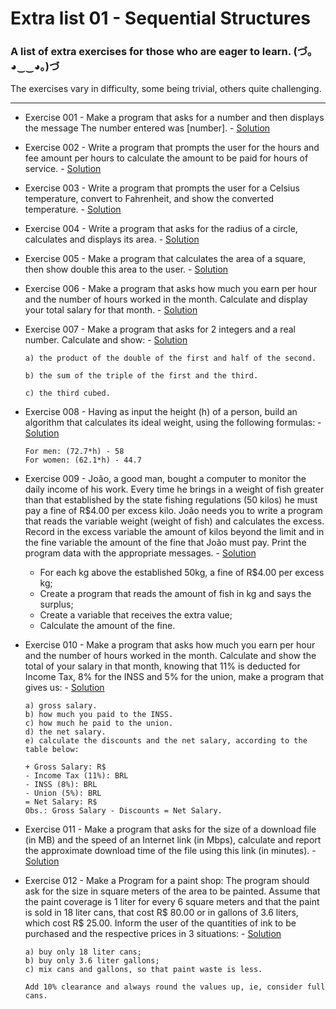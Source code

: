 # Extra list 01 - Sequential Structures 

### A list of extra exercises for those who are eager to learn. (づ｡◕‿‿◕｡)づ

The exercises vary in difficulty, some being trivial, others quite challenging.

---

- Exercise 001 - Make a program that asks for a number and then displays the message The number entered was [number]. - [Solution](https://github.com/marcoshsq/Python_Crash_Course/blob/main/03_Bonus_Level_Extra_Exercises/01_sequential_structure/ex001.py) 

- Exercise 002 - Write a program that prompts the user for the hours and fee amount per hours to calculate the amount to be paid for hours of service. - [Solution](https://github.com/marcoshsq/Python_Crash_Course/blob/main/03_Bonus_Level_Extra_Exercises/01_sequential_structure/ex002.py)

- Exercise 003 - Write a program that prompts the user for a Celsius temperature, convert to Fahrenheit, and show the converted temperature. - [Solution](https://github.com/marcoshsq/Python_Crash_Course/blob/main/03_Bonus_Level_Extra_Exercises/01_sequential_structure/ex003.py)

- Exercise 004 - Write a program that asks for the radius of a circle, calculates and displays its area. - [Solution](https://github.com/marcoshsq/Python_Crash_Course/blob/main/03_Bonus_Level_Extra_Exercises/01_sequential_structure/ex004.py)

- Exercise 005 - Make a program that calculates the area of a square, then show double this area to the user. - [Solution](https://github.com/marcoshsq/Python_Crash_Course/blob/main/03_Bonus_Level_Extra_Exercises/01_sequential_structure/ex005.py)

- Exercise 006 - Make a program that asks how much you earn per hour and the number of hours worked in the month. Calculate and display your total salary for that month. - [Solution](https://github.com/marcoshsq/Python_Crash_Course/blob/main/03_Bonus_Level_Extra_Exercises/01_sequential_structure/ex006.py)

- Exercise 007 - Make a program that asks for 2 integers and a real number. Calculate and show: - [Solution](https://github.com/marcoshsq/Python_Crash_Course/blob/main/03_Bonus_Level_Extra_Exercises/01_sequential_structure/ex007.py)

      a) the product of the double of the first and half of the second.

      b) the sum of the triple of the first and the third.

      c) the third cubed. 

- Exercise 008 - Having as input the height (h) of a person, build an algorithm that calculates its ideal weight, using the following formulas: - [Solution](https://github.com/marcoshsq/Python_Crash_Course/blob/main/03_Bonus_Level_Extra_Exercises/01_sequential_structure/ex008.py)

      For men: (72.7*h) - 58
      For women: (62.1*h) - 44.7 
                

- Exercise 009 - João, a good man, bought a computer to monitor the daily income of his work. Every time he brings in a weight of fish greater than that established by the state fishing regulations (50 kilos) he must pay a fine of R$4.00 per excess kilo. João needs you to write a program that reads the variable weight (weight of fish) and calculates the excess. Record in the excess variable the amount of kilos beyond the limit and in the fine variable the amount of the fine that João must pay.
Print the program data with the appropriate messages. - [Solution](https://github.com/marcoshsq/Python_Crash_Course/blob/main/03_Bonus_Level_Extra_Exercises/01_sequential_structure/ex009.py)

    - For each kg above the established 50kg, a fine of R$4.00 per excess kg;
    - Create a program that reads the amount of fish in kg and says the surplus;
    - Create a variable that receives the extra value;
    - Calculate the amount of the fine. 


- Exercise 010 - Make a program that asks how much you earn per hour and the number of hours worked in the month. Calculate and show the total of your salary in that month, knowing that 11% is deducted for Income Tax, 8% for the INSS and 5% for the union, make a program that gives us: - [Solution](https://github.com/marcoshsq/Python_Crash_Course/blob/main/03_Bonus_Level_Extra_Exercises/01_sequential_structure/ex010.py)

      a) gross salary.
      b) how much you paid to the INSS.
      c) how much he paid to the union.
      d) the net salary.
      e) calculate the discounts and the net salary, according to the table below:

      + Gross Salary: R$
      - Income Tax (11%): BRL
      - INSS (8%): BRL
      - Union (5%): BRL
      = Net Salary: R$
      Obs.: Gross Salary - Discounts = Net Salary.


- Exercise 011 - Make a program that asks for the size of a download file (in MB) and the speed of an Internet link (in Mbps), calculate and report the approximate download time of the file using this link (in minutes). - [Solution](https://github.com/marcoshsq/Python_Crash_Course/blob/main/03_Bonus_Level_Extra_Exercises/01_sequential_structure/ex011.py)

- Exercise 012 - Make a Program for a paint shop: The program should ask for the size in square meters of the area to be painted. Assume that the paint coverage is 1 liter for every 6 square meters and that the paint is sold in 18 liter cans, that cost R$ 80.00 or in gallons of 3.6 liters, which cost R$ 25.00. Inform the user of the quantities of ink to be purchased and the respective prices in 3 situations: - [Solution](https://github.com/marcoshsq/Python_Crash_Course/blob/main/03_Bonus_Level_Extra_Exercises/01_sequential_structure/ex012.py)

      a) buy only 18 liter cans;
      b) buy only 3.6 liter gallons;
      c) mix cans and gallons, so that paint waste is less.

      Add 10% clearance and always round the values up, ie, consider full cans.
